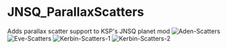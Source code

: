 # JNSQ_ParallaxScatters
Adds parallax scatter support to KSP's JNSQ planet mod
![Aden-Scatters](https://user-images.githubusercontent.com/31460040/192159864-cf559cb4-39d3-4f61-98d4-985262cf25e7.jpg)
![Eve-Scatters](https://user-images.githubusercontent.com/31460040/192159874-04f92512-1355-4cd7-b585-a0e206377829.jpg)
![Kerbin-Scatters-1](https://user-images.githubusercontent.com/31460040/192159878-1da7d202-b78a-426f-8360-9836c76760a0.jpg)
![Kerbin-Scatters-2](https://user-images.githubusercontent.com/31460040/192159880-6396e474-6fe9-45d1-9303-cd5c256487a3.jpg)
